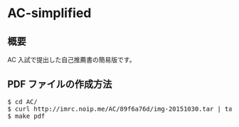 # AC-simplified

## 概要
AC 入試で提出した自己推薦書の簡易版です。

## PDF ファイルの作成方法
<pre>
$ cd AC/
$ curl http://imrc.noip.me/AC/89f6a76d/img-20151030.tar | tar xf -
$ make pdf
</pre>
